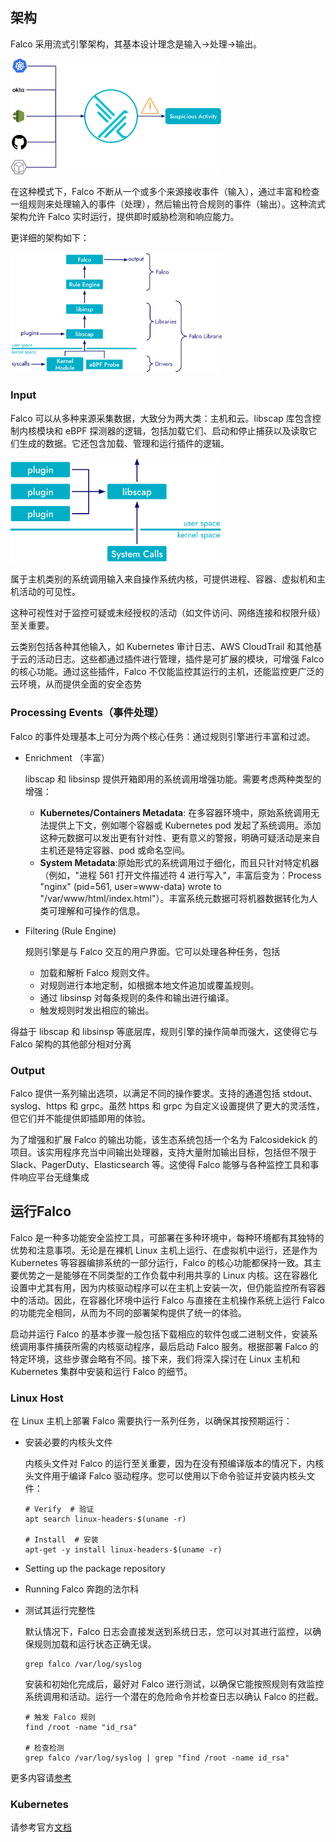 ## 架构

Falco 采用流式引擎架构，其基本设计理念是输入→处理→输出。

<img src="./img/3.png" alt="3" style="zoom: 33%;" />

在这种模式下，Falco 不断从一个或多个来源接收事件（输入），通过丰富和检查一组规则来处理输入的事件（处理），然后输出符合规则的事件（输出）。这种流式架构允许 Falco 实时运行，提供即时威胁检测和响应能力。

更详细的架构如下：

 <img src="./img/4.png" alt="4" style="zoom: 33%;" />

### Input 

Falco 可以从多种来源采集数据，大致分为两大类：主机和云。libscap 库包含控制内核模块和 eBPF 探测器的逻辑，包括加载它们、启动和停止捕获以及读取它们生成的数据。它还包含加载、管理和运行插件的逻辑。

<img src="./img/5.png" alt="5" style="zoom: 33%;" />

属于主机类别的系统调用输入来自操作系统内核，可提供进程、容器、虚拟机和主机活动的可见性。

这种可视性对于监控可疑或未经授权的活动（如文件访问、网络连接和权限升级）至关重要。

云类别包括各种其他输入，如 Kubernetes 审计日志、AWS CloudTrail 和其他基于云的活动日志。这些都通过插件进行管理，插件是可扩展的模块，可增强 Falco 的核心功能。通过这些插件，Falco 不仅能监控其运行的主机，还能监控更广泛的云环境，从而提供全面的安全态势

### Processing Events（事件处理）

Falco 的事件处理基本上可分为两个核心任务：通过规则引擎进行丰富和过滤。

+ Enrichment （丰富）

  libscap 和 libsinsp 提供开箱即用的系统调用增强功能。需要考虑两种类型的增强：

  + **Kubernetes/Containers Metadata**: 在多容器环境中，原始系统调用无法提供上下文，例如哪个容器或 Kubernetes pod 发起了系统调用。添加这种元数据可以发出更有针对性、更有意义的警报，明确可疑活动是来自主机还是特定容器、pod 或命名空间。
  + **System Metadata**:原始形式的系统调用过于细化，而且只针对特定机器（例如，"进程 561 打开文件描述符 4 进行写入"，丰富后变为：Process "nginx" (pid=561, user=www-data) wrote to "/var/www/html/index.html"）。丰富系统元数据可将机器数据转化为人类可理解和可操作的信息。

+ Filtering (Rule Engine) 

  规则引擎是与 Falco 交互的用户界面。它可以处理各种任务，包括

  - 加载和解析 Falco 规则文件。
  - 对规则进行本地定制，如根据本地文件追加或覆盖规则。
  - 通过 libsinsp 对每条规则的条件和输出进行编译。
  - 触发规则时发出相应的输出。

得益于 libscap 和 libsinsp 等底层库，规则引擎的操作简单而强大，这使得它与 Falco 架构的其他部分相对分离

### Output

Falco 提供一系列输出选项，以满足不同的操作要求。支持的通道包括 stdout、syslog、https 和 grpc。虽然 https 和 grpc 为自定义设置提供了更大的灵活性，但它们并不能提供即插即用的体验。

为了增强和扩展 Falco 的输出功能，该生态系统包括一个名为 Falcosidekick 的项目。该实用程序充当中间输出处理器，支持大量附加输出目标，包括但不限于 Slack、PagerDuty、Elasticsearch 等。这使得 Falco 能够与各种监控工具和事件响应平台无缝集成

## 运行Falco

Falco 是一种多功能安全监控工具，可部署在多种环境中，每种环境都有其独特的优势和注意事项。无论是在裸机 Linux 主机上运行、在虚拟机中运行，还是作为 Kubernetes 等容器编排系统的一部分运行，Falco 的核心功能都保持一致。其主要优势之一是能够在不同类型的工作负载中利用共享的 Linux 内核。这在容器化设置中尤其有用，因为内核驱动程序可以在主机上安装一次，但仍能监控所有容器中的活动。因此，在容器化环境中运行 Falco 与直接在主机操作系统上运行 Falco 的功能完全相同，从而为不同的部署架构提供了统一的体验。

启动并运行 Falco 的基本步骤一般包括下载相应的软件包或二进制文件，安装系统调用事件捕获所需的内核驱动程序，最后启动 Falco 服务。根据部署 Falco 的特定环境，这些步骤会略有不同。接下来，我们将深入探讨在 Linux 主机和 Kubernetes 集群中安装和运行 Falco 的细节。

### Linux Host

在 Linux 主机上部署 Falco 需要执行一系列任务，以确保其按预期运行：

- 安装必要的内核头文件

  内核头文件对 Falco 的运行至关重要，因为在没有预编译版本的情况下，内核头文件用于编译 Falco 驱动程序。您可以使用以下命令验证并安装内核头文件：

  ```
  # Verify  # 验证
  apt search linux-headers-$(uname -r)
  
  # Install  # 安装
  apt-get -y install linux-headers-$(uname -r)
  ```

- Setting up the package repository

- Running Falco 奔跑的法尔科

- 测试其运行完整性

  默认情况下，Falco 日志会直接发送到系统日志，您可以对其进行监控，以确保规则加载和运行状态正确无误。

  ```
  grep falco /var/log/syslog
  ```

  安装和初始化完成后，最好对 Falco 进行测试，以确保它能按照规则有效监控系统调用和活动。运行一个潜在的危险命令并检查日志以确认 Falco 的拦截。

  ```
  # 触发 Falco 规则
  find /root -name "id_rsa"
  
  # 检查检测
  grep falco /var/log/syslog | grep "find /root -name id_rsa"
  ```

更多内容请[参考](https://falco.org/docs/getting-started/falco-linux-quickstart/)

### Kubernetes

请参考官方[文档](https://falco.org/docs/getting-started/falco-kubernetes-quickstart/)
